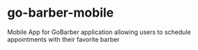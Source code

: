 # go-barber-mobile
Mobile App for GoBarber application allowing users to schedule appointments with their favorite barber 
